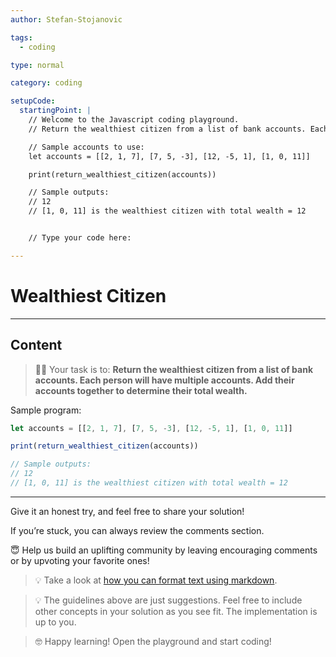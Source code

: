 ```yaml
---
author: Stefan-Stojanovic

tags:
  - coding

type: normal

category: coding

setupCode:
  startingPoint: |
    // Welcome to the Javascript coding playground.
    // Return the wealthiest citizen from a list of bank accounts. Each person will have multiple accounts. Add their accounts together to determine their total wealth.

    // Sample accounts to use:
    let accounts = [[2, 1, 7], [7, 5, -3], [12, -5, 1], [1, 0, 11]]

    print(return_wealthiest_citizen(accounts))

    // Sample outputs:
    // 12
    // [1, 0, 11] is the wealthiest citizen with total wealth = 12


    // Type your code here:

---
```


# Wealthiest Citizen

---

## Content

> 👩‍💻 Your task is to: **Return the wealthiest citizen from a list of bank accounts. Each person will have multiple accounts. Add their accounts together to determine their total wealth.**

Sample program:
```javascript
let accounts = [[2, 1, 7], [7, 5, -3], [12, -5, 1], [1, 0, 11]]

print(return_wealthiest_citizen(accounts))

// Sample outputs:
// 12
// [1, 0, 11] is the wealthiest citizen with total wealth = 12
```

---

Give it an honest try, and feel free to share your solution!

If you’re stuck, you can always review the comments section.

😇 Help us build an uplifting community by leaving encouraging comments or by upvoting your favorite ones!

> 💡 Take a look at [how you can format text using markdown](https://www.enki.com/glossary/general/markdown-formatting).

> 💡 The guidelines above are just suggestions. Feel free to include other concepts in your solution as you see fit. The implementation is up to you.

> 🤓 Happy learning! Open the playground and start coding!
